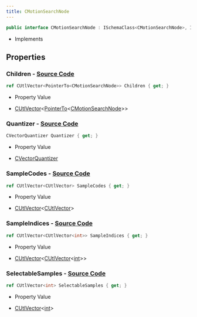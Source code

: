 ```yaml
---
title: CMotionSearchNode
---
```


```csharp
public interface CMotionSearchNode : ISchemaClass<CMotionSearchNode>, ISchemaField, ISchemaClass, INativeHandle
```

- Implements

## Properties

### **Children** - [Source Code](https://github.com/swiftly-solution/swiftlys2/blob/main/managed/src/SwiftlyS2.Generated/Schemas/Interfaces/CMotionSearchNode.cs#L16)

```csharp
ref CUtlVector<PointerTo<CMotionSearchNode>> Children { get; }
```

- Property Value

- [CUtlVector](/docs/api/-1)<[PointerTo](/docs/api/shared/natives/pointerto-1)<[CMotionSearchNode](/docs/api/shared/schemadefinitions/cmotionsearchnode)>>

### **Quantizer** - [Source Code](https://github.com/swiftly-solution/swiftlys2/blob/main/managed/src/SwiftlyS2.Generated/Schemas/Interfaces/CMotionSearchNode.cs#L18)

```csharp
CVectorQuantizer Quantizer { get; }
```

- Property Value

- [CVectorQuantizer](/docs/api/shared/schemadefinitions/cvectorquantizer)

### **SampleCodes** - [Source Code](https://github.com/swiftly-solution/swiftlys2/blob/main/managed/src/SwiftlyS2.Generated/Schemas/Interfaces/CMotionSearchNode.cs#L20)

```csharp
ref CUtlVector<CUtlVector> SampleCodes { get; }
```

- Property Value

- [CUtlVector](/docs/api/-1)<[CUtlVector](/docs/api/)>

### **SampleIndices** - [Source Code](https://github.com/swiftly-solution/swiftlys2/blob/main/managed/src/SwiftlyS2.Generated/Schemas/Interfaces/CMotionSearchNode.cs#L22)

```csharp
ref CUtlVector<CUtlVector<int>> SampleIndices { get; }
```

- Property Value

- [CUtlVector](/docs/api/-1)<[CUtlVector](/docs/api/-1)<[int](https://learn.microsoft.com/dotnet/api/system.int32)>>

### **SelectableSamples** - [Source Code](https://github.com/swiftly-solution/swiftlys2/blob/main/managed/src/SwiftlyS2.Generated/Schemas/Interfaces/CMotionSearchNode.cs#L24)

```csharp
ref CUtlVector<int> SelectableSamples { get; }
```

- Property Value

- [CUtlVector](/docs/api/-1)<[int](https://learn.microsoft.com/dotnet/api/system.int32)>

